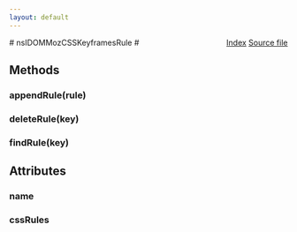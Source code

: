 ```yaml
---
layout: default
---
```

<div class='links' style='float:right'><a href="../index.html">Index</a>
<a href="http://dxr.mozilla.org/mozilla-central/source/dom/interfaces/css/nsIDOMMozCSSKeyframesRule.idl">Source file</a>
</div>
# nsIDOMMozCSSKeyframesRule #

## Methods ##

### appendRule(rule) ###

### deleteRule(key) ###

### findRule(key) ###

## Attributes ##

### name ###

### cssRules ###
